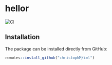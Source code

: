 # hellor
[![CI](https://github.com/muskuloes/hellor/workflows/CI/badge.svg?branch=main)](https://github.com/muskuloes/hellor/actions)

## Installation

The package can be installed directly from GitHub:

``` r
remotes::install_github("christophM/iml")
```
